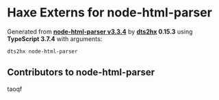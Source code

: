 # Haxe Externs for node-html-parser

Generated from **[node-html-parser v3.3.4](https://github.com/taoqf/node-fast-html-parser)** by **[dts2hx](https://github.com/haxiomic/dts2hx) 0.15.3** using **TypeScript 3.7.4** with arguments:

	dts2hx node-html-parser

## Contributors to node-html-parser
taoqf